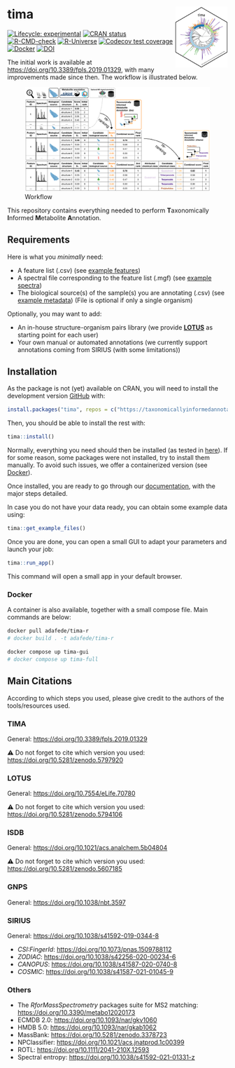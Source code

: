 
<!-- README.md is generated from README.Rmd. Please edit that file -->

# tima <img src='https://raw.githubusercontent.com/taxonomicallyinformedannotation/tima/main/man/figures/logo.svg' align="right" height="139" />

<!-- badges: start -->

[![Lifecycle:
experimental](https://img.shields.io/badge/lifecycle-experimental-orange.svg)](https://lifecycle.r-lib.org/articles/stages.html#experimental)
[![CRAN
status](https://www.r-pkg.org/badges/version/tima)](https://CRAN.R-project.org/package=tima)
[![R-CMD-check](https://github.com/taxonomicallyinformedannotation/tima/actions/workflows/R-CMD-check.yaml/badge.svg)](https://github.com/taxonomicallyinformedannotation/tima/actions/workflows/R-CMD-check.yaml)
[![R-Universe](https://taxonomicallyinformedannotation.r-universe.dev/badges/tima)](https://taxonomicallyinformedannotation.r-universe.dev/tima)
[![Codecov test
coverage](https://codecov.io/gh/taxonomicallyinformedannotation/tima/graph/badge.svg)](https://app.codecov.io/gh/taxonomicallyinformedannotation/tima)
[![Docker](https://badgen.net/badge/icon/docker?icon=docker&label)](https://hub.docker.com/r/adafede/tima-r/)
[![DOI](https://zenodo.org/badge/DOI/10.5281/zenodo.5797920.svg)](https://doi.org/10.5281/zenodo.5797920)
<!-- badges: end -->

The initial work is available at
<https://doi.org/10.3389/fpls.2019.01329>, with many improvements made
since then. The workflow is illustrated below.

<figure>
<img
src="https://raw.githubusercontent.com/taxonomicallyinformedannotation/tima/main/man/figures/tima.svg"
alt="Workflow" />
<figcaption aria-hidden="true">Workflow</figcaption>
</figure>

This repository contains everything needed to perform **T**axonomically
**I**nformed **M**etabolite **A**nnotation.

## Requirements

Here is what you *minimally* need:

- A feature list (.csv) (see [example
  features](https://github.com/taxonomicallyinformedannotation/tima-example-files/blob/main/example_features.csv))
- A spectral file corresponding to the feature list (.mgf) (see [example
  spectra](https://github.com/taxonomicallyinformedannotation/tima-example-files/blob/main/example_spectra_mini.mgf))
- The biological source(s) of the sample(s) you are annotating (.csv)
  (see [example
  metadata](https://github.com/taxonomicallyinformedannotation/tima-example-files/blob/main/example_metadata.tsv))
  (File is optional if only a single organism)

Optionally, you may want to add:

- An in-house structure-organism pairs library (we provide
  **[LOTUS](https://lotusnprod.github.io/lotus-manuscript/)** as
  starting point for each user)
- Your own manual or automated annotations (we currently support
  annotations coming from SIRIUS (with some limitations))

## Installation

As the package is not (yet) available on CRAN, you will need to install
the development version [GitHub](https://github.com/) with:

``` r
install.packages("tima", repos = c("https://taxonomicallyinformedannotation.r-universe.dev", "https://cloud.r-project.org"))
```

Then, you should be able to install the rest with:

``` r
tima::install()
```

Normally, everything you need should then be installed (as tested in
[here](https://github.com/taxonomicallyinformedannotation/tima-r/actions/workflows/external-use.yaml)).
If for some reason, some packages were not installed, try to install
them manually. To avoid such issues, we offer a containerized version
(see [Docker](#docker)).

Once installed, you are ready to go through our
[documentation](https://taxonomicallyinformedannotation.github.io/tima/articles/),
with the major steps detailed.

In case you do not have your data ready, you can obtain some example
data using:

``` r
tima::get_example_files()
```

Once you are done, you can open a small GUI to adapt your parameters and
launch your job:

``` r
tima::run_app()
```

This command will open a small app in your default browser.

### Docker

A container is also available, together with a small compose file. Main
commands are below:

``` bash
docker pull adafede/tima-r
# docker build . -t adafede/tima-r
```

``` bash
docker compose up tima-gui
# docker compose up tima-full
```

## Main Citations

According to which steps you used, please give credit to the authors of
the tools/resources used.

### TIMA

General: <https://doi.org/10.3389/fpls.2019.01329>

⚠️ Do not forget to cite which version you used:
<https://doi.org/10.5281/zenodo.5797920>

### LOTUS

General: <https://doi.org/10.7554/eLife.70780>

⚠️ Do not forget to cite which version you used:
<https://doi.org/10.5281/zenodo.5794106>

### ISDB

General: <https://doi.org/10.1021/acs.analchem.5b04804>

⚠️ Do not forget to cite which version you used:
<https://doi.org/10.5281/zenodo.5607185>

### GNPS

General: <https://doi.org/10.1038/nbt.3597>

### SIRIUS

General: <https://doi.org/10.1038/s41592-019-0344-8>

- *CSI:FingerId*: <https://doi.org/10.1073/pnas.1509788112>
- *ZODIAC*: <https://doi.org/10.1038/s42256-020-00234-6>
- *CANOPUS*: <https://doi.org/10.1038/s41587-020-0740-8>
- *COSMIC*: <https://doi.org/10.1038/s41587-021-01045-9>

### Others

- The *RforMassSpectrometry* packages suite for MS2 matching:
  <https://doi.org/10.3390/metabo12020173>
- ECMDB 2.0: <https://doi.org/10.1093/nar/gkv1060>
- HMDB 5.0: <https://doi.org/10.1093/nar/gkab1062>
- MassBank: <https://doi.org/10.5281/zenodo.3378723>
- NPClassifier: <https://doi.org/10.1021/acs.jnatprod.1c00399>
- ROTL: <https://doi.org/10.1111/2041-210X.12593>
- Spectral entropy: <https://doi.org/10.1038/s41592-021-01331-z>
